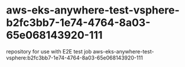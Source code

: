 # aws-eks-anywhere-test-vsphere-b2fc3bb7-1e74-4764-8a03-65e068143920-111
repository for use with E2E test job aws-eks-anywhere-test-vsphere:b2fc3bb7-1e74-4764-8a03-65e068143920-111

